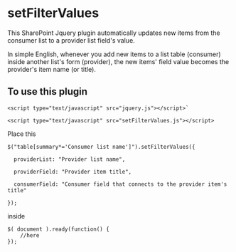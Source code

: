 # setFilterValues
This SharePoint Jquery plugin automatically updates new items from the consumer list to a provider list field's value.

In simple English, whenever you add new items to a list table (consumer) inside another list's form (provider), the new items' field value becomes the provider's item name (or title).


## To use this plugin

```
<script type="text/javascript" src="jquery.js"></script>` 

<script type="text/javascript" src="setFilterValues.js"></script>
```
Place this 
`````````
$("table[summary*='Consumer list name']").setFilterValues({

  providerList: "Provider list name", 

  providerField: "Provider item title", 
  
  consumerField: "Consumer field that connects to the provider item's title"

});

`````````

inside
```
$( document ).ready(function() {
    //here
});
```

